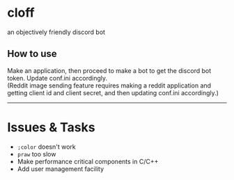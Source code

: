 # cloff
an objectively friendly discord bot

## How to use
Make an application, then proceed to make a bot to get the discord bot token. Update conf.ini accordingly.<br />
(Reddit image sending feature requires making a reddit application and getting client id and client secret, and then updating conf.ini accordingly.)

---

# Issues & Tasks
- `;color` doesn't work
- `praw` too slow
- Make performance critical components in C/C++
- Add user management facility
